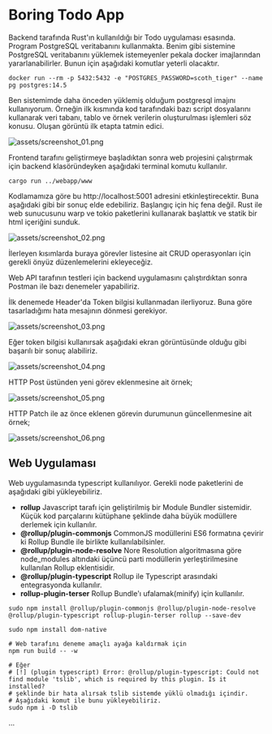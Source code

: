 # Boring Todo App

Backend tarafında Rust'ın kullanıldığı bir Todo uygulaması esasında. Program PostgreSQL veritabanını kullanmakta. Benim gibi sistemine PostgreSQL veritabanını yüklemek istemeyenler pekala docker imajlarından yararlanabilirler. Bunun için aşağıdaki komutlar yeterli olacaktır.

```shell
docker run --rm -p 5432:5432 -e "POSTGRES_PASSWORD=scoth_tiger" --name pg postgres:14.5
```

Ben sistemimde daha önceden yüklemiş olduğum postgresql imajını kullanıyorum. Örneğin ilk kısmında kod tarafındaki bazı script dosyalarını kullanarak veri tabanı, tablo ve örnek verilerin oluşturulması işlemleri söz konusu. Oluşan görüntü ilk etapta tatmin edici.

![assets/screenshot_01.png](assets/screenshot_1.png)

Frontend tarafını geliştirmeye başladıktan sonra web projesini çalıştırmak için backend klasöründeyken aşağıdaki terminal komutu kullanılır.

```shell
cargo run ../webapp/www
```

Kodlamamıza göre bu http://localhost:5001 adresini etkinleştirecektir. Buna aşağıdaki gibi bir sonuç elde edebiliriz. Başlangıç için hiç fena değil. Rust ile web sunucusunu warp ve tokio paketlerini kullanarak başlattık ve statik bir html içeriğini sunduk.

![assets/screenshot_02.png](assets/screenshot_2.png)

İlerleyen kısımlarda buraya görevler listesine ait CRUD operasyonları için gerekli önyüz düzenlemelerini ekleyeceğiz.

Web API tarafının testleri için backend uygulamasını çalıştırdıktan sonra Postman ile bazı denemeler yapabiliriz.

İlk denemede Header'da Token bilgisi kullanmadan ilerliyoruz. Buna göre tasarladığımı hata mesajının dönmesi gerekiyor.

![assets/screenshot_03.png](assets/screenshot_3.png)

Eğer token bilgisi kullanırsak aşağıdaki ekran görüntüsünde olduğu gibi başarılı bir sonuç alabiliriz.

![assets/screenshot_04.png](assets/screenshot_4.png)

HTTP Post üstünden yeni görev eklenmesine ait örnek;

![assets/screenshot_05.png](assets/screenshot_5.png)

HTTP Patch ile az önce eklenen görevin durumunun güncellenmesine ait örnek;

![assets/screenshot_06.png](assets/screenshot_6.png)

## Web Uygulaması

Web uygulamasında typescript kullanılıyor. Gerekli node paketlerini de aşağıdaki gibi yükleyebiliriz.

- __rollup__ Javascript tarafı için geliştirilmiş bir Module Bundler sistemidir. Küçük kod parçalarını kütüphane şeklinde daha büyük modüllere derlemek için kullanılır. 
- __@rollup/plugin-commonjs__ CommonJS modüllerini ES6 formatına çevirir ki Rollup Bundle ile birlikte kullanılabilsinler.
- __@rollup/plugin-node-resolve__ Nore Resolution algoritmasına göre node_modules altındaki üçüncü parti modüllerin yerleştirilmesine kullanılan Rollup eklentisidir.
- __@rollup/plugin-typescript__ Rollup ile Typescript arasındaki entegrasyonda kullanılır.
- __rollup-plugin-terser__ Rollup Bundle'ı ufalamak(minify) için kullanılır.

```shell
sudo npm install @rollup/plugin-commonjs @rollup/plugin-node-resolve @rollup/plugin-typescript rollup-plugin-terser rollup --save-dev

sudo npm install dom-native

# Web tarafını deneme amaçlı ayağa kaldırmak için
npm run build -- -w

# Eğer
# [!] (plugin typescript) Error: @rollup/plugin-typescript: Could not find module 'tslib', which is required by this plugin. Is it installed?
# şeklinde bir hata alırsak tslib sistemde yüklü olmadığı içindir.
# Aşağıdaki komut ile bunu yükleyebiliriz.
sudo npm i -D tslib
```
...